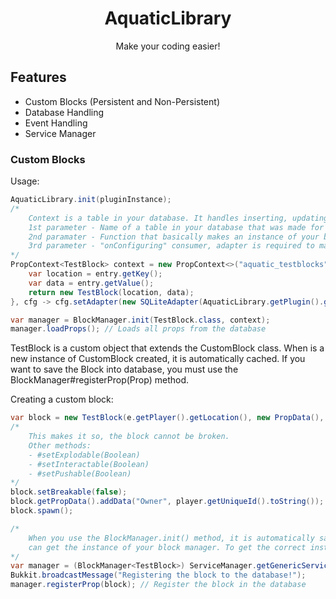 <h1 align="center">AquaticLibrary</h1>
<p align="center">Make your coding easier!</p>

## Features

- Custom Blocks (Persistent and Non-Persistent)
- Database Handling
- Event Handling
- Service Manager

### Custom Blocks
Usage:
```java
AquaticLibrary.init(pluginInstance);
/*
    Context is a table in your database. It handles inserting, updating, deleting and selecting.
    1st parameter - Name of a table in your database that was made for your block.
    2nd paramater - Function that basically makes an instance of your block.
    3rd parameter - "onConfiguring" consumer, adapter is required to make this work.
*/
PropContext<TestBlock> context = new PropContext<>("aquatic_testblocks", (entry) -> {
    var location = entry.getKey();
    var data = entry.getValue();
    return new TestBlock(location, data);
}, cfg -> cfg.setAdapter(new SQLiteAdapter(AquaticLibrary.getPlugin().getDataFolder(), "database")));

var manager = BlockManager.init(TestBlock.class, context);
manager.loadProps(); // Loads all props from the database
```
TestBlock is a custom object that extends the CustomBlock class. When is a new instance of CustomBlock created, it is automatically cached. If you want to save the Block into database, you must use the BlockManager#registerProp(Prop) method.

Creating a custom block:
```java
var block = new TestBlock(e.getPlayer().getLocation(), new PropData(), Material.DIAMOND_BLOCK);
/*
    This makes it so, the block cannot be broken.
    Other methods:
    - #setExplodable(Boolean)
    - #setInteractable(Boolean)
    - #setPushable(Boolean)
*/
block.setBreakable(false); 
block.getPropData().addData("Owner", player.getUniqueId().toString());
block.spawn();

/*
    When you use the BlockManager.init() method, it is automatically saved into the ServiceManager, so you
    can get the instance of your block manager. To get the correct instance, you must use the ServiceManager.getGenericService() method.
*/
var manager = (BlockManager<TestBlock>) ServiceManager.getGenericService(BlockManager.class, TestBlock.class);
Bukkit.broadcastMessage("Registering the block to the database!");
manager.registerProp(block); // Register the block in the database
```
